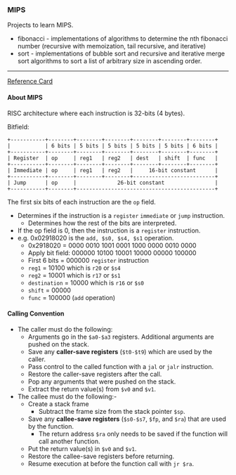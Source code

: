 ### MIPS

Projects to learn MIPS.
* fibonacci - implementations of algorithms to determine the nth fibonacci number (recursive with memoization, tail recursive, and iterative)
* sort - implementations of bubble sort and recursive and iterative merge sort algorithms to sort a list of arbitrary size in ascending order.
---
[Reference Card](http://www.cburch.com/cs/330/reading/mips-ref.pdf)

#### About MIPS

RISC architecture where each instruction is 32-bits (4 bytes).

Bitfield:
```
+-----------+--------+--------+--------+--------+--------+--------+
|           | 6 bits | 5 bits | 5 bits | 5 bits | 5 bits | 6 bits |
+-----------+--------+--------+--------+--------+--------+--------+
| Register  | op     | reg1   | reg2   | dest   | shift  | func   |
+-----------+--------+--------+--------+--------+--------+--------+
| Immediate | op     | reg1   | reg2   |     16-bit constant      |
+-----------+--------+--------+--------+--------------------------+
| Jump      | op     |             26-bit constant                |
+-----------+--------+--------------------------------------------+
```
The first six bits of each instruction are the `op` field.
* Determines if the instruction is a `register` `immediate` or `jump` instruction.
  * Determines how the rest of the bits are interpreted.
* If the op field is 0, then the instruction is a `register` instruction.
* e.g. 0x02918020 is the `add, $s0, $s4, $s1` operation.
  * 0x2918020 = 0000 0010 1001 0001 1000 0000 0010 0000
  * Apply bit field: 000000 10100 10001 10000 00000 100000
  * First 6 bits = 000000 `register` instruction
  * `reg1` = 10100 which is `r20` or `$s4`
  * `reg2` = 10001 which is `r17` or `$s1`
  * `destination` = 10000 which is `r16` or `$s0`
  * `shift` = 00000
  * `func` = 100000 (`add` operation)  

#### Calling Convention
* The caller must do the following:
    * Arguments go in the `$a0-$a3` registers. Additional arguments are pushed on the stack.
    * Save any **caller-save registers** (`$t0-$t9`) which are used by the caller.
    * Pass control to the called function with a `jal` or `jalr` instruction.
    * Restore the caller-save registers after the call.
    * Pop any arguments that were pushed on the stack.
    * Extract the return value(s) from `$v0` and `$v1`.
* The callee must do the following:-
    * Create a stack frame 
        * Subtract the frame size from the stack pointer `$sp`.
    * Save any **callee-save registers** (`$s0-$s7`, `$fp`, and `$ra`) that are used by the function.
        * The return address `$ra` only needs to be saved if the function will call another function.
    * Put the return value(s) in `$v0` and `$v1`.
    * Restore the callee-save registers before returning.
    * Resume execution at before the function call with `jr $ra`.
